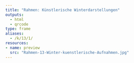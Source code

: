 ```yaml
---
title: "Rahmen: Künstlerische Winterdarstellungen"
outputs:
  - html
  - qrcode
type: frame
aliases:
  - /k/13/1/
resources:
- name: preview
  src: "Rahmen-13-Winter-kuenstlerische-Aufnahmen.jpg"  
---
```

